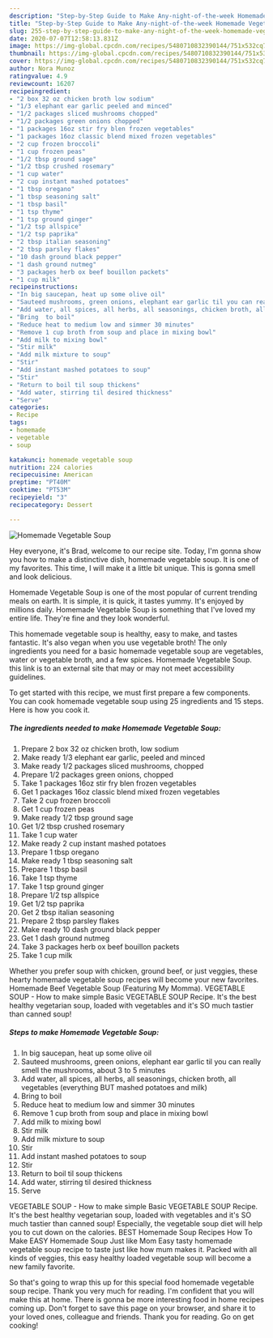 ```yaml
---
description: "Step-by-Step Guide to Make Any-night-of-the-week Homemade Vegetable Soup"
title: "Step-by-Step Guide to Make Any-night-of-the-week Homemade Vegetable Soup"
slug: 255-step-by-step-guide-to-make-any-night-of-the-week-homemade-vegetable-soup
date: 2020-07-07T12:58:13.831Z
image: https://img-global.cpcdn.com/recipes/5480710832390144/751x532cq70/homemade-vegetable-soup-recipe-main-photo.jpg
thumbnail: https://img-global.cpcdn.com/recipes/5480710832390144/751x532cq70/homemade-vegetable-soup-recipe-main-photo.jpg
cover: https://img-global.cpcdn.com/recipes/5480710832390144/751x532cq70/homemade-vegetable-soup-recipe-main-photo.jpg
author: Nora Munoz
ratingvalue: 4.9
reviewcount: 16207
recipeingredient:
- "2 box 32 oz chicken broth low sodium"
- "1/3 elephant ear garlic peeled and minced"
- "1/2 packages sliced mushrooms chopped"
- "1/2 packages green onions chopped"
- "1 packages 16oz stir fry blen frozen vegetables"
- "1 packages 16oz classic blend mixed frozen vegetables"
- "2 cup frozen broccoli"
- "1 cup frozen peas"
- "1/2 tbsp ground sage"
- "1/2 tbsp crushed rosemary"
- "1 cup water"
- "2 cup instant mashed potatoes"
- "1 tbsp oregano"
- "1 tbsp seasoning salt"
- "1 tbsp basil"
- "1 tsp thyme"
- "1 tsp ground ginger"
- "1/2 tsp allspice"
- "1/2 tsp paprika"
- "2 tbsp italian seasoning"
- "2 tbsp parsley flakes"
- "10 dash ground black pepper"
- "1 dash ground nutmeg"
- "3 packages herb ox beef bouillon packets"
- "1 cup milk"
recipeinstructions:
- "In big saucepan, heat up some olive oil"
- "Sauteed mushrooms, green onions, elephant ear garlic til you can really smell the mushrooms, about 3 to 5 minutes"
- "Add water, all spices, all herbs, all seasonings, chicken broth, all vegetables (everything BUT mashed potatoes and milk)"
- "Bring  to boil"
- "Reduce heat to medium low and simmer 30 minutes"
- "Remove 1 cup broth from soup and place in mixing bowl"
- "Add milk to mixing bowl"
- "Stir milk"
- "Add milk mixture to soup"
- "Stir"
- "Add instant mashed potatoes to soup"
- "Stir"
- "Return to boil til soup thickens"
- "Add water, stirring til desired thickness"
- "Serve"
categories:
- Recipe
tags:
- homemade
- vegetable
- soup

katakunci: homemade vegetable soup 
nutrition: 224 calories
recipecuisine: American
preptime: "PT40M"
cooktime: "PT53M"
recipeyield: "3"
recipecategory: Dessert

---
```



![Homemade Vegetable Soup](https://img-global.cpcdn.com/recipes/5480710832390144/751x532cq70/homemade-vegetable-soup-recipe-main-photo.jpg)

Hey everyone, it's Brad, welcome to our recipe site. Today, I'm gonna show you how to make a distinctive dish, homemade vegetable soup. It is one of my favorites. This time, I will make it a little bit unique. This is gonna smell and look delicious.

Homemade Vegetable Soup is one of the most popular of current trending meals on earth. It is simple, it is quick, it tastes yummy. It's enjoyed by millions daily. Homemade Vegetable Soup is something that I've loved my entire life. They're fine and they look wonderful.

This homemade vegetable soup is healthy, easy to make, and tastes fantastic. It&#39;s also vegan when you use vegetable broth! The only ingredients you need for a basic homemade vegetable soup are vegetables, water or vegetable broth, and a few spices. Homemade Vegetable Soup. this link is to an external site that may or may not meet accessibility guidelines.


To get started with this recipe, we must first prepare a few components. You can cook homemade vegetable soup using 25 ingredients and 15 steps. Here is how you cook it.

<!--inarticleads1-->

##### The ingredients needed to make Homemade Vegetable Soup:

1. Prepare 2 box 32 oz chicken broth, low sodium
1. Make ready 1/3 elephant ear garlic, peeled and minced
1. Make ready 1/2 packages sliced mushrooms, chopped
1. Prepare 1/2 packages green onions, chopped
1. Take 1 packages 16oz stir fry blen frozen vegetables
1. Get 1 packages 16oz classic blend mixed frozen vegetables
1. Take 2 cup frozen broccoli
1. Get 1 cup frozen peas
1. Make ready 1/2 tbsp ground sage
1. Get 1/2 tbsp crushed rosemary
1. Take 1 cup water
1. Make ready 2 cup instant mashed potatoes
1. Prepare 1 tbsp oregano
1. Make ready 1 tbsp seasoning salt
1. Prepare 1 tbsp basil
1. Take 1 tsp thyme
1. Take 1 tsp ground ginger
1. Prepare 1/2 tsp allspice
1. Get 1/2 tsp paprika
1. Get 2 tbsp italian seasoning
1. Prepare 2 tbsp parsley flakes
1. Make ready 10 dash ground black pepper
1. Get 1 dash ground nutmeg
1. Take 3 packages herb ox beef bouillon packets
1. Take 1 cup milk


Whether you prefer soup with chicken, ground beef, or just veggies, these hearty homemade vegetable soup recipes will become your new favorites. Homemade Beef Vegetable Soup (Featuring My Momma). VEGETABLE SOUP - How to make simple Basic VEGETABLE SOUP Recipe. It&#39;s the best healthy vegetarian soup, loaded with vegetables and it&#39;s SO much tastier than canned soup! 

<!--inarticleads2-->

##### Steps to make Homemade Vegetable Soup:

1. In big saucepan, heat up some olive oil
1. Sauteed mushrooms, green onions, elephant ear garlic til you can really smell the mushrooms, about 3 to 5 minutes
1. Add water, all spices, all herbs, all seasonings, chicken broth, all vegetables (everything BUT mashed potatoes and milk)
1. Bring  to boil
1. Reduce heat to medium low and simmer 30 minutes
1. Remove 1 cup broth from soup and place in mixing bowl
1. Add milk to mixing bowl
1. Stir milk
1. Add milk mixture to soup
1. Stir
1. Add instant mashed potatoes to soup
1. Stir
1. Return to boil til soup thickens
1. Add water, stirring til desired thickness
1. Serve


VEGETABLE SOUP - How to make simple Basic VEGETABLE SOUP Recipe. It&#39;s the best healthy vegetarian soup, loaded with vegetables and it&#39;s SO much tastier than canned soup! Especially, the vegetable soup diet will help you to cut down on the calories. BEST Homemade Soup Recipes How To Make EASY Homemade Soup Just like Mom Easy tasty homemade vegetable soup recipe to taste just like how mum makes it. Packed with all kinds of veggies, this easy healthy loaded vegetable soup will become a new family favorite. 

So that's going to wrap this up for this special food homemade vegetable soup recipe. Thank you very much for reading. I'm confident that you will make this at home. There is gonna be more interesting food in home recipes coming up. Don't forget to save this page on your browser, and share it to your loved ones, colleague and friends. Thank you for reading. Go on get cooking!
